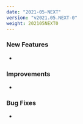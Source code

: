 ```yaml
---
date: "2021-05-NEXT"
version: "v2021.05.NEXT-0"
weight: 202105NEXT0
---
```


### <span class="label label-green">New Features</span>
- 

### <span class="label label-blue">Improvements</span>
- 

### <span class="label label-orange">Bug Fixes</span>
- 
